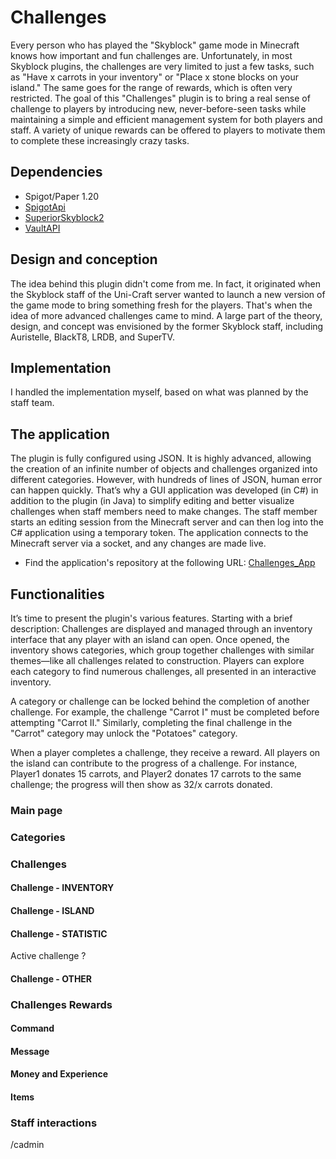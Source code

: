 # Challenges

Every person who has played the "Skyblock" game mode in Minecraft knows how important and fun challenges are. Unfortunately, in most Skyblock plugins, the challenges are very limited to just a few tasks, such as "Have x carrots in your inventory" or "Place x stone blocks on your island." The same goes for the range of rewards, which is often very restricted. The goal of this "Challenges" plugin is to bring a real sense of challenge to players by introducing new, never-before-seen tasks while maintaining a simple and efficient management system for both players and staff. A variety of unique rewards can be offered to players to motivate them to complete these increasingly crazy tasks.

## Dependencies
- Spigot/Paper 1.20
- [SpigotApi](https://github.com/Lucaa8/SpigotApi)
- [SuperiorSkyblock2](https://www.spigotmc.org/resources/%E2%9A%A1%EF%B8%8F-superiorskyblock2-%E2%9A%A1%EF%B8%8F-the-best-core-on-market-%E2%9A%A1%EF%B8%8F-1-21-1-support.87411/)
- [VaultAPI](https://github.com/MilkBowl/VaultAPI)

## Design and conception
The idea behind this plugin didn't come from me. In fact, it originated when the Skyblock staff of the Uni-Craft server wanted to launch a new version of the game mode to bring something fresh for the players. That's when the idea of more advanced challenges came to mind. A large part of the theory, design, and concept was envisioned by the former Skyblock staff, including Auristelle, BlackT8, LRDB, and SuperTV.

## Implementation
I handled the implementation myself, based on what was planned by the staff team.

## The application
The plugin is fully configured using JSON. It is highly advanced, allowing the creation of an infinite number of objects and challenges organized into different categories. However, with hundreds of lines of JSON, human error can happen quickly. That’s why a GUI application was developed (in C#) in addition to the plugin (in Java) to simplify editing and better visualize challenges when staff members need to make changes. The staff member starts an editing session from the Minecraft server and can then log into the C# application using a temporary token. The application connects to the Minecraft server via a socket, and any changes are made live.

- Find the application's repository at the following URL: [Challenges_App](https://github.com/Lucaa8/Challenges_App)

## Functionalities
It’s time to present the plugin's various features. Starting with a brief description:
Challenges are displayed and managed through an inventory interface that any player with an island can open. Once opened, the inventory shows categories, which group together challenges with similar themes—like all challenges related to construction. Players can explore each category to find numerous challenges, all presented in an interactive inventory.

A category or challenge can be locked behind the completion of another challenge. For example, the challenge "Carrot I" must be completed before attempting "Carrot II." Similarly, completing the final challenge in the "Carrot" category may unlock the "Potatoes" category.

When a player completes a challenge, they receive a reward. All players on the island can contribute to the progress of a challenge. For instance, Player1 donates 15 carrots, and Player2 donates 17 carrots to the same challenge; the progress will then show as 32/x carrots donated.

### Main page
### Categories
### Challenges
#### Challenge - INVENTORY
#### Challenge - ISLAND
#### Challenge - STATISTIC
Active challenge ?
#### Challenge - OTHER
### Challenges Rewards
#### Command
#### Message
#### Money and Experience
#### Items
### Staff interactions
/cadmin

